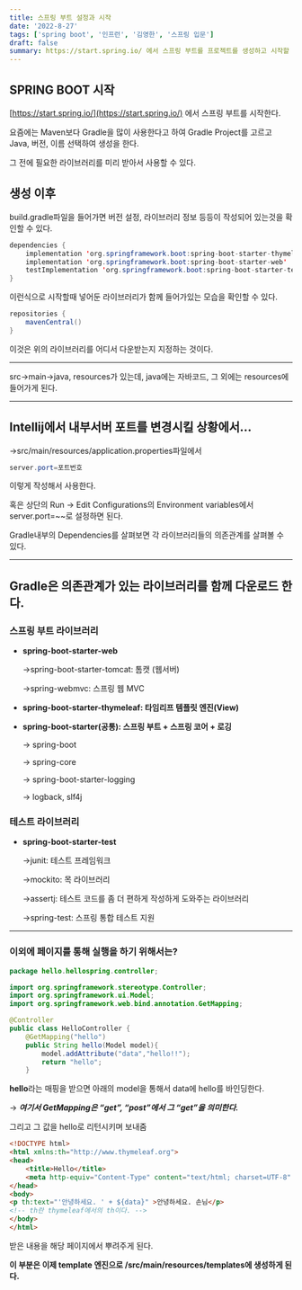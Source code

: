 ```yaml
---
title: 스프링 부트 설정과 시작
date: '2022-8-27'
tags: ['spring boot', '인프런', '김영한', '스프링 입문']
draft: false
summary: https://start.spring.io/ 에서 스프링 부트를 프로젝트를 생성하고 시작할 수 있다.
---
```


## SPRING BOOT 시작

[https://start.spring.io/](https://start.spring.io/) 에서 스프링 부트를 시작한다.

요즘에는 Maven보다 Gradle을 많이 사용한다고 하여 Gradle Project를 고르고 Java, 버전, 이름 선택하여 생성을 한다.

그 전에 필요한 라이브러리를 미리 받아서 사용할 수 있다.

## 생성 이후

build.gradle파일을 들어가면 버전 설정, 라이브러리 정보 등등이 작성되어 있는것을 확인할 수 있다.

```java
dependencies {
	implementation 'org.springframework.boot:spring-boot-starter-thymeleaf'
	implementation 'org.springframework.boot:spring-boot-starter-web'
	testImplementation 'org.springframework.boot:spring-boot-starter-test'
}
```

이런식으로 시작할때 넣어둔 라이브러리가 함께 들어가있는 모습을 확인할 수 있다.

```java
repositories {
	mavenCentral()
}
```

이것은 위의 라이브러리를 어디서 다운받는지 지정하는 것이다.

---

src→main→java, resources가 있는데, java에는 자바코드, 그 외에는 resources에 들어가게 된다.

---

## Intellij에서 내부서버 포트를 변경시킬 상황에서...

→src/main/resources/application.properties파일에서

```java
server.port=포트번호
```

이렇게 작성해서 사용한다.

혹은 상단의 Run → Edit Configurations의 Environment variables에서 server.port=~~로 설정하면 된다.

Gradle내부의 Dependencies를 살펴보면 각 라이브러리들의 의존관계를 살펴볼 수 있다.

---

## Gradle은 의존관계가 있는 라이브러리를 함께 다운로드 한다.

### 스프링 부트 라이브러리

- **spring-boot-starter-web**

  →spring-boot-starter-tomcat: 톰캣 (웹서버)

  →spring-webmvc: 스프링 웹 MVC

- **spring-boot-starter-thymeleaf: 타임리프 템플릿 엔진(View)**
- **spring-boot-starter(공통): 스프링 부트 + 스프링 코어 + 로깅**

  → spring-boot

  → spring-core

  → spring-boot-starter-logging

  → logback, slf4j

### 테스트 라이브러리

- **spring-boot-starter-test**

  →junit: 테스트 프레임워크

  →mockito: 목 라이브러리

  →assertj: 테스트 코드를 좀 더 편하게 작성하게 도와주는 라이브러리

  →spring-test: 스프링 통합 테스트 지원

---

### 이외에 페이지를 통해 실행을 하기 위해서는?

```java
package hello.hellospring.controller;

import org.springframework.stereotype.Controller;
import org.springframework.ui.Model;
import org.springframework.web.bind.annotation.GetMapping;

@Controller
public class HelloController {
    @GetMapping("hello")
    public String hello(Model model){
        model.addAttribute("data","hello!!");
        return "hello";
    }
```

**hello**라는 매핑을 받으면 아래의 model을 통해서 data에 hello를 바인딩한다.

→ **_여기서 GetMapping은 “get”, “post”에서 그 “get”을 의미한다._**

그리고 그 값을 hello로 리턴시키며 보내줌

```HTML
<!DOCTYPE html>
<html xmlns:th="http://www.thymeleaf.org">
<head>
    <title>Hello</title>
    <meta http-equiv="Content-Type" content="text/html; charset=UTF-8" />
</head>
<body>
<p th:text="'안녕하세요. ' + ${data}" >안녕하세요. 손님</p>
<!-- th란 thymeleaf에서의 th이다. -->
</body>
</html>
```

받은 내용을 해당 페이지에서 뿌려주게 된다.

**이 부분은 이제 template 엔진으로 /src/main/resources/templates에 생성하게 된다.**

